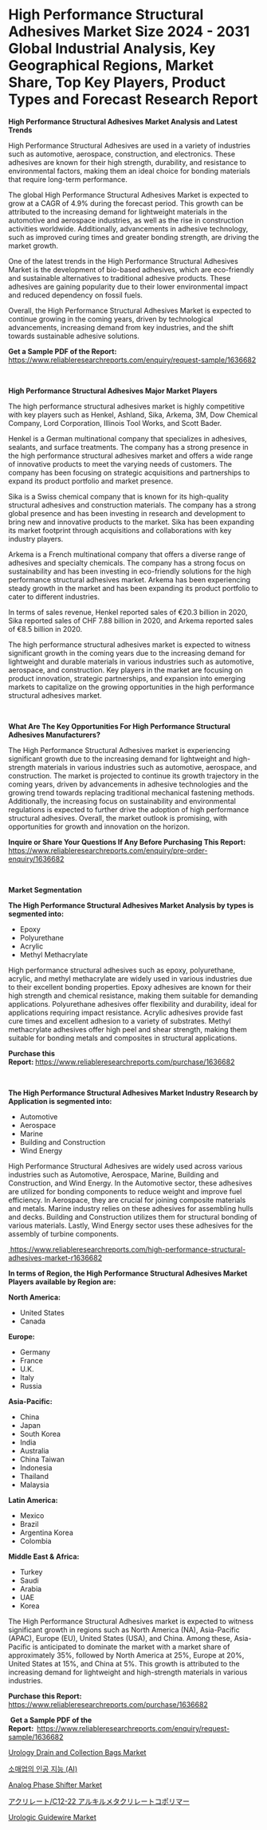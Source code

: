 <p><h1>High Performance Structural Adhesives Market Size 2024 - 2031 Global Industrial Analysis, Key Geographical Regions, Market Share, Top Key Players, Product Types and Forecast Research Report</h1></p><p><strong>High Performance Structural Adhesives Market Analysis and Latest Trends</strong></p>
<p><p>High Performance Structural Adhesives are used in a variety of industries such as automotive, aerospace, construction, and electronics. These adhesives are known for their high strength, durability, and resistance to environmental factors, making them an ideal choice for bonding materials that require long-term performance.</p><p>The global High Performance Structural Adhesives Market is expected to grow at a CAGR of 4.9% during the forecast period. This growth can be attributed to the increasing demand for lightweight materials in the automotive and aerospace industries, as well as the rise in construction activities worldwide. Additionally, advancements in adhesive technology, such as improved curing times and greater bonding strength, are driving the market growth.</p><p>One of the latest trends in the High Performance Structural Adhesives Market is the development of bio-based adhesives, which are eco-friendly and sustainable alternatives to traditional adhesive products. These adhesives are gaining popularity due to their lower environmental impact and reduced dependency on fossil fuels.</p><p>Overall, the High Performance Structural Adhesives Market is expected to continue growing in the coming years, driven by technological advancements, increasing demand from key industries, and the shift towards sustainable adhesive solutions.</p></p>
<p><strong>Get a Sample PDF of the Report:&nbsp;</strong> <a href="https://www.reliableresearchreports.com/enquiry/request-sample/1636682">https://www.reliableresearchreports.com/enquiry/request-sample/1636682</a></p>
<p>&nbsp;</p>
<p><strong>High Performance Structural Adhesives Major Market Players</strong></p>
<p><p>The high performance structural adhesives market is highly competitive with key players such as Henkel, Ashland, Sika, Arkema, 3M, Dow Chemical Company, Lord Corporation, Illinois Tool Works, and Scott Bader. </p><p>Henkel is a German multinational company that specializes in adhesives, sealants, and surface treatments. The company has a strong presence in the high performance structural adhesives market and offers a wide range of innovative products to meet the varying needs of customers. The company has been focusing on strategic acquisitions and partnerships to expand its product portfolio and market presence.</p><p>Sika is a Swiss chemical company that is known for its high-quality structural adhesives and construction materials. The company has a strong global presence and has been investing in research and development to bring new and innovative products to the market. Sika has been expanding its market footprint through acquisitions and collaborations with key industry players.</p><p>Arkema is a French multinational company that offers a diverse range of adhesives and specialty chemicals. The company has a strong focus on sustainability and has been investing in eco-friendly solutions for the high performance structural adhesives market. Arkema has been experiencing steady growth in the market and has been expanding its product portfolio to cater to different industries.</p><p>In terms of sales revenue, Henkel reported sales of €20.3 billion in 2020, Sika reported sales of CHF 7.88 billion in 2020, and Arkema reported sales of €8.5 billion in 2020.</p><p>The high performance structural adhesives market is expected to witness significant growth in the coming years due to the increasing demand for lightweight and durable materials in various industries such as automotive, aerospace, and construction. Key players in the market are focusing on product innovation, strategic partnerships, and expansion into emerging markets to capitalize on the growing opportunities in the high performance structural adhesives market.</p></p>
<p>&nbsp;</p>
<p><strong>What Are The Key Opportunities For High Performance Structural Adhesives Manufacturers?</strong></p>
<p><p>The High Performance Structural Adhesives market is experiencing significant growth due to the increasing demand for lightweight and high-strength materials in various industries such as automotive, aerospace, and construction. The market is projected to continue its growth trajectory in the coming years, driven by advancements in adhesive technologies and the growing trend towards replacing traditional mechanical fastening methods. Additionally, the increasing focus on sustainability and environmental regulations is expected to further drive the adoption of high performance structural adhesives. Overall, the market outlook is promising, with opportunities for growth and innovation on the horizon.</p></p>
<p><strong>Inquire or Share Your Questions If Any Before Purchasing This Report:</strong> <a href="https://www.reliableresearchreports.com/enquiry/pre-order-enquiry/1636682">https://www.reliableresearchreports.com/enquiry/pre-order-enquiry/1636682</a></p>
<p>&nbsp;</p>
<p><strong>Market Segmentation</strong></p>
<p><strong>The High Performance Structural Adhesives Market Analysis by types is segmented into:</strong></p>
<p><ul><li>Epoxy</li><li>Polyurethane</li><li>Acrylic</li><li>Methyl Methacrylate</li></ul></p>
<p><p>High performance structural adhesives such as epoxy, polyurethane, acrylic, and methyl methacrylate are widely used in various industries due to their excellent bonding properties. Epoxy adhesives are known for their high strength and chemical resistance, making them suitable for demanding applications. Polyurethane adhesives offer flexibility and durability, ideal for applications requiring impact resistance. Acrylic adhesives provide fast cure times and excellent adhesion to a variety of substrates. Methyl methacrylate adhesives offer high peel and shear strength, making them suitable for bonding metals and composites in structural applications.</p></p>
<p><strong>Purchase this Report:&nbsp;</strong><a href="https://www.reliableresearchreports.com/purchase/1636682">https://www.reliableresearchreports.com/purchase/1636682</a></p>
<p>&nbsp;</p>
<p><strong>The High Performance Structural Adhesives Market Industry Research by Application is segmented into:</strong></p>
<p><ul><li>Automotive</li><li>Aerospace</li><li>Marine</li><li>Building and Construction</li><li>Wind Energy</li></ul></p>
<p><p>High Performance Structural Adhesives are widely used across various industries such as Automotive, Aerospace, Marine, Building and Construction, and Wind Energy. In the Automotive sector, these adhesives are utilized for bonding components to reduce weight and improve fuel efficiency. In Aerospace, they are crucial for joining composite materials and metals. Marine industry relies on these adhesives for assembling hulls and decks. Building and Construction utilizes them for structural bonding of various materials. Lastly, Wind Energy sector uses these adhesives for the assembly of turbine components.</p></p>
<p><a href="https://www.reliableresearchreports.com/high-performance-structural-adhesives-market-r1636682">&nbsp;https://www.reliableresearchreports.com/high-performance-structural-adhesives-market-r1636682</a></p>
<p><strong>In terms of Region, the High Performance Structural Adhesives Market Players available by Region are:</strong></p>
<p>
    <p> <strong> North America: </strong>
        <ul>
            <li>United States</li>
            <li>Canada</li>
        </ul>
        </p> 
    <p> <strong> Europe: </strong>
        <ul>
            <li>Germany</li>
            <li>France</li>
            <li>U.K.</li>
            <li>Italy</li>
            <li>Russia</li>
        </ul>
        </p> 
    <p> <strong> Asia-Pacific: </strong>
        <ul>
            <li>China</li>
            <li>Japan</li>
            <li>South Korea</li>
            <li>India</li>
            <li>Australia</li>
            <li>China Taiwan</li>
            <li>Indonesia</li>
            <li>Thailand</li>
            <li>Malaysia</li>
        </ul>
        </p> 
    <p> <strong> Latin America: </strong>
        <ul>
            <li>Mexico</li>
            <li>Brazil</li>
            <li>Argentina Korea</li>
            <li>Colombia</li>
        </ul>
        </p> 
    <p> <strong> Middle East & Africa: </strong>
        <ul>
            <li>Turkey</li>
            <li>Saudi</li>
            <li>Arabia</li>
            <li>UAE</li>
            <li>Korea</li>
        </ul>
    </p>
    </p>
<p><p>The High Performance Structural Adhesives market is expected to witness significant growth in regions such as North America (NA), Asia-Pacific (APAC), Europe (EU), United States (USA), and China. Among these, Asia-Pacific is anticipated to dominate the market with a market share of approximately 35%, followed by North America at 25%, Europe at 20%, United States at 15%, and China at 5%. This growth is attributed to the increasing demand for lightweight and high-strength materials in various industries.</p></p>
<p><strong>Purchase this Report: </strong><a href="https://www.reliableresearchreports.com/purchase/1636682">https://www.reliableresearchreports.com/purchase/1636682</a></p>
<p>&nbsp;<strong>Get a Sample PDF of the Report:&nbsp;&nbsp;</strong><a href="https://www.reliableresearchreports.com/enquiry/request-sample/1636682">https://www.reliableresearchreports.com/enquiry/request-sample/1636682</a></p>
<p><strong></strong></p>
<p><p><a href="https://github.com/wusalecollins540tpqoz/Market-Research-Report-List-2/blob/main/urology-drain-and-collection-bags-market.md">Urology Drain and Collection Bags Market</a></p><p><a href="https://github.com/ZacharyScthmitt4465/Market-Research-Report-List-1/blob/main/496197184093.md">소매업의 인공 지능 (AI)</a></p><p><a href="https://issuu.com/reportprime-2/docs/analog-phase-shifter-market-size-2030.pptx">Analog Phase Shifter Market</a></p><p><a href="https://github.com/Fatimaklein1/Market-Research-Report-List-1/blob/main/812655192447.md">アクリレート/C12-22 アルキルメタクリレートコポリマー</a></p><p><a href="https://github.com/pjcfca/Market-Research-Report-List-2/blob/main/urologic-guidewire-market.md">Urologic Guidewire Market</a></p></p>